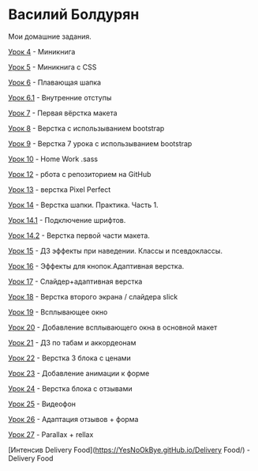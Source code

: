 

# Василий Болдурян
Мои домашние задания. 

[Урок 4](https://yesnookbye.github.io/lesson_4/ "Домашка 4") - Миникнига 

[Урок 5](https://yesnookbye.github.io/lesson_5/ "Домашка 5") - Миникнига с CSS

[Урок 6](https://yesnookbye.github.io/lesson_6/ "Домашка 6") - Плавающая шапка

[Урок 6.1](https://yesnookbye.github.io/lesson_6.1/ "Домашка 6.1") - Внутренние отступы

[Урок 7](https://yesnookbye.github.io/lesson_7/ "Домашка 7") - Первая вёрстка макета

[Урок 8](https://yesnookbye.github.io/lesson_8/ "Домашка 8") - Верстка с использыванием bootstrap 

[Урок 9](https://yesnookbye.github.io/lesson_9/ "Домашка 9") - Верстка 7 урока с использыванием bootstrap 

[Урок 10](https://github.com/YesNoOkBye/YesNoOkBye.gitHub.io/tree/master/lesson_10/ "Домашка 10") - Home Work .sass

[Урок 12](https://yesnookbye.github.io "Домашка 12") - рбота с репозиторием на GitHub

[Урок 13](https://yesnookbye.github.io/lesson_13/ "Домашка 13") - верстка Pixel Perfect

[Урок 14](https://yesnookbye.github.io/lesson_14/ "Домашка 14") - Верстка шапки. Практика. Часть 1.

[Урок 14.1](https://yesnookbye.github.io/lesson_14.1/fonts-viewer/ "Домашка 14.1") - Подключение шрифтов.

[Урок 14.2](https://yesnookbye.github.io/lesson_14.2/ "Домашка 14.2") - Верстка первой части макета.

[Урок 15](https://yesnookbye.github.io/lesson_15/ "Домашка 15") -   ДЗ эффекты при наведении. Классы и псевдоклассы.

[Урок 16](https://yesnookbye.github.io/lesson_16/ "Домашка 16") -   Эффекты для кнопок.Адаптивная верстка. 

[Урок 17](https://yesnookbye.github.io/lesson_17/ "Домашка 17") -   Слайдер+адаптивная верстка

[Урок 18](https://yesnookbye.github.io/lesson_18/ "Домашка 18") -   Верстка второго экрана / слайдера slick

[Урок 19](https://yesnookbye.github.io/lesson_19/ "Домашка 19") -   Всплывающее окно

[Урок 20](https://yesnookbye.github.io/lesson_20/ "Домашка 20") -   Добавление всплывающего окна в основной макет

[Урок 21](https://yesnookbye.github.io/lesson_21/ "Домашка 21") -   ДЗ по табам и аккордеонам

[Урок 22](https://yesnookbye.github.io/lesson_22/ "Домашка 22") -   Верстка 3 блока с ценами

[Урок 23](https://yesnookbye.github.io/lesson_23/ "Домашка 23") -   Добавление анимации к форме

[Урок 24](https://YesNoOkBye.gitHub.io/lesson_24/src/ "Домашка 24") -   Верстка блока с отзывами

[Урок 25](https://YesNoOkBye.gitHub.io/lesson_25/ "Домашка 25") -  Видеофон

[Урок 26](https://YesNoOkBye.gitHub.io/lesson_26/ "Домашка 26") -  Адаптация отзывов + форма

[Урок 27](https://YesNoOkBye.gitHub.io/lesson_27/ "Домашка 27") -  Parallax + rellax

[Интенсив Delivery Food](https://YesNoOkBye.gitHub.io/Delivery Food/) -  Delivery Food



